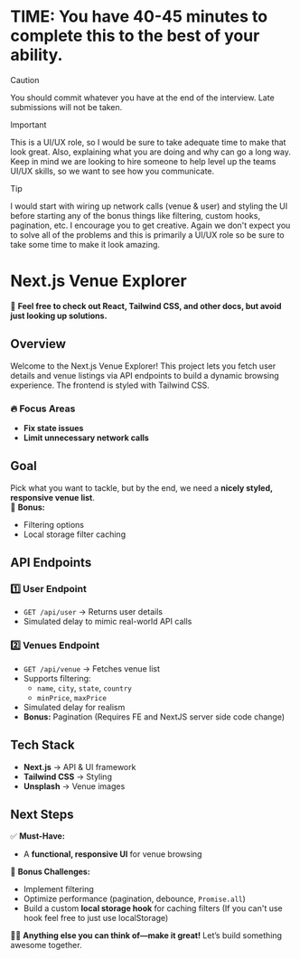 # TIME: You have 40-45 minutes to complete this to the best of your ability.
> [!CAUTION]
> You should commit whatever you have at the end of the interview.  Late submissions will not be taken.

> [!IMPORTANT]  
>  This is a UI/UX role, so I would be sure to take adequate time to make that look great.  Also, explaining what you are doing and why can go a long way.  Keep in mind we are looking to hire someone to help level up the teams UI/UX skills, so we want to see how you communicate.

> [!TIP]  
> I would start with wiring up network calls (venue & user) and styling the UI before starting any of the bonus things like filtering, custom hooks, pagination, etc.  I encourage you to get creative.  Again we don't expect you to solve all of the problems and this is primarily a UI/UX role so be sure to take some time to make it look amazing.

# Next.js Venue Explorer

🚨 **Feel free to check out React, Tailwind CSS, and other docs, but avoid just looking up solutions.**  

## Overview  
Welcome to the Next.js Venue Explorer! This project lets you fetch user details and venue listings via API endpoints to build a dynamic browsing experience. The frontend is styled with Tailwind CSS.  

### 🔥 Focus Areas  
- **Fix state issues**  
- **Limit unnecessary network calls**  

## Goal  
Pick what you want to tackle, but by the end, we need a **nicely styled, responsive venue list**.  
🎯 **Bonus:**  
- Filtering options  
- Local storage filter caching  

## API Endpoints  

### 1️⃣ **User Endpoint**  
- `GET /api/user` → Returns user details  
- Simulated delay to mimic real-world API calls  

### 2️⃣ **Venues Endpoint**  
- `GET /api/venue` → Fetches venue list  
- Supports filtering:  
  - `name`, `city`, `state`, `country`  
  - `minPrice`, `maxPrice`  
- Simulated delay for realism  
- **Bonus:** Pagination (Requires FE and NextJS server side code change) 

## Tech Stack  
- **Next.js** → API & UI framework  
- **Tailwind CSS** → Styling  
- **Unsplash** → Venue images  

## Next Steps  
✅ **Must-Have:**  
- A **functional, responsive UI** for venue browsing  

🚀 **Bonus Challenges:**  
- Implement filtering 
- Optimize performance (pagination, debounce, `Promise.all`)  
- Build a custom **local storage hook** for caching filters (If you can't use hook feel free to just use localStorage) 

👨‍💻 **Anything else you can think of—make it great!** Let’s build something awesome together.  
